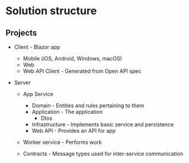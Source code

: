 # Solution structure

## Projects
* Client - Blazor app
    * Mobile (iOS, Android, Windows, macOS)
    * Web
    * Web API Client - Generated from Open API spec

* Server
    * App Service 
      * Domain - Entities and rules pertaining to them
      * Application - The application
        * Dtos
      * Infrastructure - Implements basic service and persistence
      * Web API - Provides an API for app

    * Worker service - Performs work
    * Contracts - Message types used for inter-service communication
